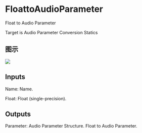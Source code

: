 # FloattoAudioParameter

Float to Audio Parameter

Target is Audio Parameter Conversion Statics

## 图示

![]($-20221218-18064404.png)

## Inputs

Name: Name.

Float: Float (single-precision).  

## Outputs

Parameter: Audio Parameter Structure. Float to Audio Parameter.


